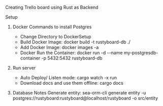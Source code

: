 Creating Trello board using Rust as Backend

Setup
1. Docker Commands to install Postgres
    * Change Directory to DockerSetup
    * Build Docker Image: docker build -t rustyboard-db ./
    * Add Docker Image: docker images -a
    * Docker Run the Container: docker run -d --name my-postgresdb-container -p 5432:5432 rustyboard-db

2. Run server
    * Auto Deploy/ Listen mode: cargo watch -x run
    * Download docs and use them offline: cargo docs

3. Database Notes
    Generate entity: sea-orm-cli generate entity -u postgres://rustyboard:rustyboard@localhost/rustyboard -o src/entity
